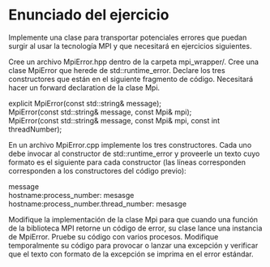 # Enunciado del ejercicio

Implemente una clase para transportar potenciales errores que puedan surgir al usar la tecnología MPI y que necesitará en ejercicios siguientes.

Cree un archivo MpiError.hpp dentro de la carpeta mpi_wrapper/. Cree una clase MpiError que herede de std::runtime_error. Declare los tres constructores que están en el siguiente fragmento de código. Necesitará hacer un forward declaration de la clase Mpi. <br>

explicit MpiError(const std::string& message); <br>
MpiError(const std::string& message, const Mpi& mpi); <br>
MpiError(const std::string& message, const Mpi& mpi, const int threadNumber); <br>

En un archivo MpiError.cpp implemente los tres constructores. Cada uno debe invocar al constructor de std::runtime_error y proveerle un texto cuyo formato es el siguiente para cada constructor (las líneas corresponden corresponden a los constructores del código previo): <br>

message <br>
hostname:process_number: mesasge <br>
hostname:process_number.thread_number: mesasge <br>

Modifique la implementación de la clase Mpi para que cuando una función de la biblioteca MPI retorne un código de error, su clase lance una instancia de MpiError. Pruebe su código con varios procesos. Modifique temporalmente su código para provocar o lanzar una excepción y verificar que el texto con formato de la excepción se imprima en el error estándar.

